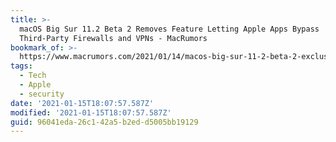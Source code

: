 ```yaml
---
title: >-
  macOS Big Sur 11.2 Beta 2 Removes Feature Letting Apple Apps Bypass
  Third-Party Firewalls and VPNs - MacRumors
bookmark_of: >-
  https://www.macrumors.com/2021/01/14/macos-big-sur-11-2-beta-2-exclusion-list-gone/
tags:
  - Tech
  - Apple
  - security
date: '2021-01-15T18:07:57.587Z'
modified: '2021-01-15T18:07:57.587Z'
guid: 96041eda-26c1-42a5-b2ed-d5005bb19129
---
```

 

